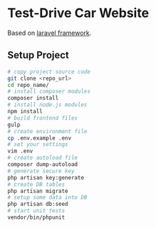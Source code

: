 # Test-Drive Car Website
Based on [laravel framework](http://laravel.com/).

## Setup Project
```sh
# copy project source code
git clone <repo_url>
cd repo_name/
# install composer modules
composer install
# install node.js modules
npm install
# build frontend files
gulp
# create environment file
cp .env.example .env
# set your settings
vim .env
# create autoload file
composer dump-autoload
# generate secure key
php artisan key:generate
# create DB tables
php artisan migrate
# setup some data into DB
php artisan db:seed
# start unit tests
vendor/bin/phpunit
```